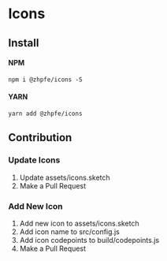 # Icons

## Install

#### NPM

```shell
npm i @zhpfe/icons -S
```

#### YARN

```shell
yarn add @zhpfe/icons
```

## Contribution

### Update Icons

1. Update assets/icons.sketch
2. Make a Pull Request

### Add New Icon

1. Add new icon to assets/icons.sketch
2. Add icon name to src/config.js
3. Add icon codepoints to build/codepoints.js
4. Make a Pull Request
